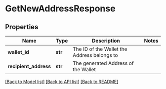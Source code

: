 # GetNewAddressResponse

## Properties
Name | Type | Description | Notes
------------ | ------------- | ------------- | -------------
**wallet_id** | **str** | The ID of the Wallet the Address belongs to | 
**recipient_address** | **str** | The generated Address of the Wallet | 

[[Back to Model list]](../README.md#documentation-for-models) [[Back to API list]](../README.md#documentation-for-api-endpoints) [[Back to README]](../README.md)


